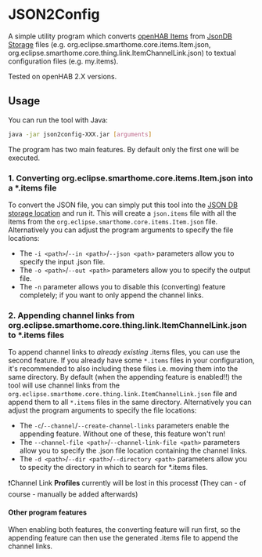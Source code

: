 # JSON2Config

A simple utility program which converts [openHAB Items](https://www.openhab.org/docs/configuration/items.html)
from [JsonDB Storage](https://www.openhab.org/docs/administration/jsondb.html) files (e.g.
org.eclipse.smarthome.core.items.Item.json, org.eclipse.smarthome.core.thing.link.ItemChannelLink.json) to textual
configuration files (e.g. my.items).

Tested on openHAB 2.X versions.

## Usage

You can run the tool with Java:

```bash
java -jar json2config-XXX.jar [arguments]
```

The program has two main features. By default only the first one will be executed.

### 1. Converting org.eclipse.smarthome.core.items.Item.json into a *.items file

To convert the JSON file, you can simply put this tool into
the [JSON DB storage location](https://www.openhab.org/docs/administration/jsondb.html#storage-location) and run it.
This will create a `json.items` file with all the items from the `org.eclipse.smarthome.core.items.Item.json` file.
Alternatively you can adjust the program arguments to specify the file locations:

- The `-i <path>`/`--in <path>`/`--json <path>` parameters allow you to specify the input .json file.
- The `-o <path>`/`--out <path>` parameters allow you to specify the output file.
- The `-n` parameter allows you to disable this (converting) feature completely; if you want to only append the channel
  links.

### 2. Appending channel links from org.eclipse.smarthome.core.thing.link.ItemChannelLink.json to *.items files

To append channel links to *already existing* .items files, you can use the second feature. If you already have
some `*.items` files in your configuration, it's recommended to also including these files i.e. moving them into the
same directory. By default (when the appending feature is enabled!!) the tool will use channel links from
the `org.eclipse.smarthome.core.thing.link.ItemChannelLink.json` file and append them to all `*.items` files in the same
directory. Alternatively you can adjust the program arguments to specify the file locations:

- The `-c`/`--channel`/`--create-channel-links` parameters enable the appending feature. Without one of these, this
  feature won't run!
- The `--channel-file <path>`/`--channel-link-file <path>` parameters allow you to specify the .json file location
  containing the channel links.
- The `-d <path>`/`--dir <path>`/`--directory <path>` parameters allow you to specity the directory in which to search
  for *.items files.

:exclamation:Channel Link **Profiles** currently will be lost in this process:exclamation: (They can - of course -
manually be added afterwards)

#### Other program features

When enabling both features, the converting feature will run first, so the appending feature can then use the generated
.items file to append the channel links.
